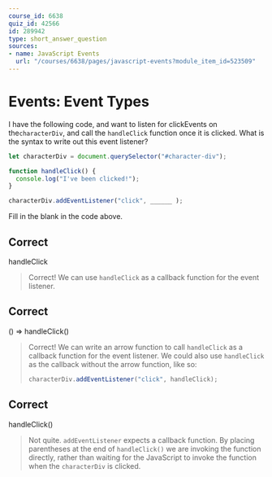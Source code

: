 ```yaml
---
course_id: 6638
quiz_id: 42566
id: 289942
type: short_answer_question
sources:
- name: JavaScript Events
  url: "/courses/6638/pages/javascript-events?module_item_id=523509"
---
```


# Events: Event Types

I have the following code, and want to listen for clickEvents on
the`characterDiv`, and call the `handleClick` function once it is clicked. What
is the syntax to write out this event listener?

```javascript
let characterDiv = document.querySelector("#character-div");

function handleClick() {
  console.log("I've been clicked!");
}

characterDiv.addEventListener("click", ______ );
```

Fill in the blank in the code above.

## Correct

handleClick

> Correct! We can use `handleClick` as a callback function for the event listener.

## Correct

() => handleClick()

> Correct! We can write an arrow function to call `handleClick` as a callback
> function for the event listener. We could also use `handleClick` as the callback
> without the arrow function, like so:
> 
> ```javascript
> characterDiv.addEventListener("click", handleClick);
> ```

## Correct

handleClick()

> Not quite. `addEventListener` expects a callback function. By placing
> parentheses at the end of `handleClick()` we are invoking the function directly,
> rather than waiting for the JavaScript to invoke the function when the
> `characterDiv` is clicked.
